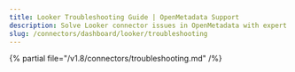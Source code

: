 ```yaml
---
title: Looker Troubleshooting Guide | OpenMetadata Support
description: Solve Looker connector issues in OpenMetadata with expert troubleshooting guides. Fix authentication, API errors, and data sync problems quickly.
slug: /connectors/dashboard/looker/troubleshooting
---
```


{% partial file="/v1.8/connectors/troubleshooting.md" /%}
